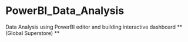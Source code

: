 # PowerBI_Data_Analysis
Data Analysis using PowerBI editor and building interactive dashboard ** (Global Superstore) **
